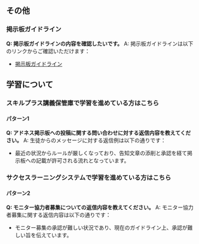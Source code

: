 ## その他
### 掲示板ガイドライン

**Q: 掲示板ガイドラインの内容を確認したいです。**
A: 掲示板ガイドラインは以下のリンクからご確認いただけます：
- [掲示板ガイドライン](https://docs.google.com/document/d/1b9mn-pTqjnMHDUDWizxM72NtJKCRzi_RTtmWuDa4NuE/edit?usp=sharing)

## 学習について
### スキルプラス講義保管庫で学習を進めている方はこちら
#### パターン1

**Q: アドネス掲示板への投稿に関する問い合わせに対する返信内容を教えてください。**
A: 生徒からのメッセージに対する返信例は以下の通りです：
   - 最近の状況からルールが厳しくなっており、告知文章の添削と承認を経て掲示板への記載が許可される流れとなっています。

### サクセスラーニングシステムで学習を進めている方はこちら
#### パターン2

**Q: モニター協力者募集についての返信内容を教えてください。**
A: モニター協力者募集に関する返信内容は以下の通りです：
   - モニター募集の承認が難しい状況であり、現在のガイドライン上、承認が難しい旨を伝えています。
